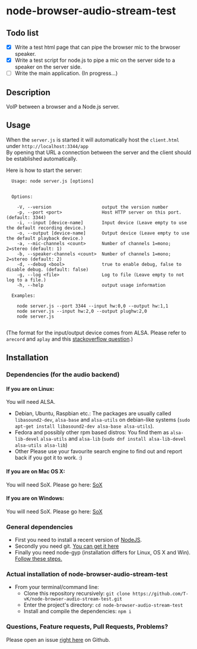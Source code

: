 # node-browser-audio-stream-test

## Todo list

- [x] Write a test html page that can pipe the browser mic to the brwoser speaker.
- [x] Write a test script for node.js to pipe a mic on the server side to a speaker on the server side.
- [ ] Write the main application. (In progress...)

## Description

VoIP between a browser and a Node.js server.

## Usage

When the `server.js` is started it will automatically host the `client.html` under `http://localhost:3344/app`  
By opening that URL a connection between the server and the client should be established automatically.

Here is how to start the server:

```
  Usage: node server.js [options]


  Options:

    -V, --version                   output the version number
    -p, --port <port>               Host HTTP server on this port. (default: 3344)
    -i, --input [device-name]       Input device (Leave empty to use the default recording device.)
    -o, --output [device-name]      Output device (Leave empty to use the default playback device.)
    -a, --mic-channels <count>      Number of channels 1=mono; 2=stereo (default: 1)
    -b, --speaker-channels <count>  Number of channels 1=mono; 2=stereo (default: 2)
    -d, --debug <bool>              true to enable debug, false to disable debug. (default: false)
    -g, --log <file>                Log to file (Leave empty to not log to a file.)
    -h, --help                      output usage information

  Examples:

    node server.js --port 3344 --input hw:0,0 --output hw:1,1
    node server.js --input hw:2,0 --output plughw:2,0
    node server.js


```
(The format for the input/output device comes from ALSA. Please refer to `arecord` and `aplay` and this [stackoverflow question](https://superuser.com/questions/53957/what-do-alsa-devices-like-hw0-0-mean-how-do-i-figure-out-which-to-use).)


## Installation

### Dependencies (for the audio backend)

#### If you are on Linux:
You will need ALSA.  

 - Debian, Ubuntu, Raspbian etc.:
    The packages are usually called `libasound2-dev`, `alsa-base` and `alsa-utils` on debian-like systems (`sudo apt-get install libasound2-dev alsa-base alsa-utils`).  
 - Fedora and possibly other rpm based distros:
    You find them as `alsa-lib-devel` `alsa-utils` and `alsa-lib` (`sudo dnf install alsa-lib-devel alsa-utils alsa-lib`)
 - Other
    Please use your favourite search engine to find out and report back if you got it to work. :)

#### If you are on Mac OS X:
You will need SoX. Please go here: [SoX](https://sourceforge.net/projects/sox/files/sox/)

#### If you are on Windows:
You will need SoX. Please go here: [SoX](https://sourceforge.net/projects/sox/files/sox/)

### General dependencies

 - First you need to install a recent version of [NodeJS](https://nodejs.org/en/download/).
 - Secondly you need git. [You can get it here](https://git-scm.com/downloads)
 - Finally you need node-gyp (installation differs for Linux, OS X and Win). [Follow these steps.](https://github.com/nodejs/node-gyp)

### Actual installation of node-browser-audio-stream-test

 - From your terminal/command line:
    - Clone this repository recursively: `git clone https://github.com/T-vK/node-browser-audio-stream-test.git`
    - Enter the project's directory: `cd node-browser-audio-stream-test`
    - Install and compile the dependencies: `npm i`

### Questions, Feature requests, Pull Requests, Problems?
Please open an issue [right here](https://github.com/T-vK/node-browser-audio-stream-test/issues) on Github.
